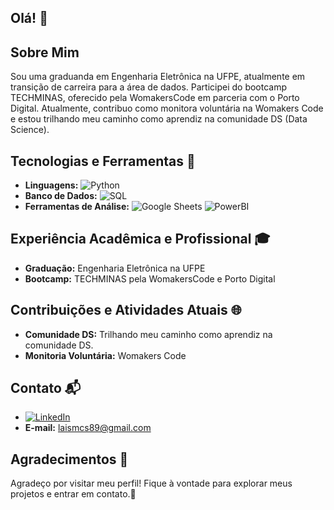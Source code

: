 ## Olá! 👋

## Sobre Mim
Sou uma graduanda em Engenharia Eletrônica na UFPE, atualmente em transição de carreira para a área de dados. Participei do bootcamp TECHMINAS, oferecido pela WomakersCode em parceria com o Porto Digital. Atualmente, contribuo como monitora voluntária na Womakers Code e estou trilhando meu caminho como aprendiz na comunidade DS (Data Science).

## Tecnologias e Ferramentas 🚀
- **Linguagens:** ![Python](https://img.shields.io/badge/-Python-blue?style=flat&logo=python&logoColor=white)
- **Banco de Dados:** ![SQL](https://img.shields.io/badge/-SQL-green?style=flat&logo=sql&logoColor=white)
- **Ferramentas de Análise:** ![Google Sheets](https://img.shields.io/badge/-Google%20Sheets-yellow?style=flat&logo=google-sheets&logoColor=white) ![PowerBI](https://img.shields.io/badge/-PowerBI-purple?style=flat&logo=powerbi&logoColor=white)

## Experiência Acadêmica e Profissional 🎓
- **Graduação:** Engenharia Eletrônica na UFPE
- **Bootcamp:** TECHMINAS pela WomakersCode e Porto Digital

## Contribuições e Atividades Atuais 🌐
- **Comunidade DS:** Trilhando meu caminho como aprendiz na comunidade DS.
- **Monitoria Voluntária:** Womakers Code

## Contato 📬
- [![LinkedIn](https://img.shields.io/badge/-LinkedIn-blue?style=flat&logo=linkedin&logoColor=white)](www.linkedin.com/in/lais-coutinho-/)
- **E-mail:** laismcs89@gmail.com

## Agradecimentos 🙏
Agradeço por visitar meu perfil! Fique à vontade para explorar meus projetos e entrar em contato.🙂
